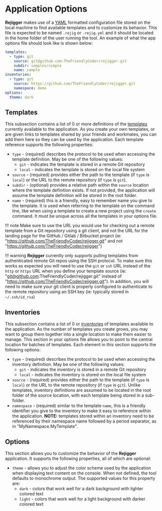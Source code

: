 # Application Options

**Rejigger** makes use of a [YAML](https://yaml.org) formatted configuration file stored on the local machine to find available templates and to customize its behavior. This file is expected to be named `.rejig` or `.rejig.yml` and it should be located in the home folder of the user running the tool. An example of what the app options file should look like is shown below:

```yaml
templates:
  - type: git
    source: git@github.com:TheFriendlyCoder/rejigger.git
    subdir: samples/simple
    name: sample
inventories:
  - type: git
    source: https://github.com/TheFriendlyCoder/rejigger.git
    namespace: demo
options:
  theme: dark
```

## Templates

This subsection contains a list of 0 or more definitions of the [templates](../tmpl) currently available to the application. As you create your own templates, or are given links to templates shared by your friends and workmates, you can add them here so they can be used by the application. Each template reference supports the following properties:

* `type` - (required) describes the protocol to be used when accessing the template definition. May be one of the following values:
  * `git` - indicates the template is stored in a remote Git repository
  * `local` - indicates the template is stored on the local file system
* `source` - (required) provides either the path to the template (if `type` is `local`) or the URL to the remote repository (if `type` is `git`).
* `subdir` - (optional) provides a relative path within the `source` location where the template definition exists. If not provided, the application will assume the template definition will be stored in the root folder.
* `name` - (required) this is a friendly, easy to remember name you give to the template. It is used when referring to the template on the command line, like when using a template to create a new project using the `create` command. It must be unique across all the templates in your options file.

!!! note
    Make sure to use the URL you would use for checking out a remote template from a Git repository using a git client, and not the URL for the landing page for the GitHub / Gitlab / Bitbucket project (ie: "https://github.com/TheFriendlyCoder/rejigger.git" and not "https://github.com/TheFriendlyCoder/rejigger")


!!! warning
    **Rejigger** currently only supports pulling templates from authenticated remote Git repos using the SSH protocol. To make sure this works as expected you will need to use the `git` or `ssh` URL instead of the `http` or `https` URL when you define your template source (ie: "git@github.com:TheFriendlyCoder/rejigger.git" instead of "https://github.com/TheFriendlyCoder/rejigger.git"). In addition, you will need to make sure your git client is properly configured to authenticate to the remote repository using an SSH key (ie: typically stored in `~/.ssh/id_rsa`)

## Inventories

This subsection contains a list of 0 or [inventories](../inventories) of templates available to the application. As the number of templates you create grows, you may want to group them together into a single location to make them easier to manage. This section in your options file allows you to point to the central location for batches of templates. Each element in this section supports the following options:

* `type` - (required) describes the protocol to be used when accessing the inventory definition. May be one of the following values:
  * `git` - indicates the inventory is stored in a remote Git repository
  * `local` - indicates the inventory is stored on the local file system
* `source` - (required) provides either the path to the template (if `type` is `local`) or the URL to the remote repository (if `type` is `git`). Unlike templates, inventory definitions are assumed to be located in the root folder of the source location, with each template being stored in a sub-folder.
* `namespace` - (required) similar to the template `name`, this is a friendly identifier you give to the inventory to make it easy to reference within the application. **NOTE:** templates stored within an inventory need to be referenced by their namespace name followed by a period separator, as in "MyNamespace.MyTemplate".

## Options

This section allows you to customize the behavior of the **Rejigger** application. It supports the following properties, all of which are optional:

* `theme` - allows you to adjust the color scheme used by the application when displaying text content on the console. When not defined, the tool defaults to monochrome output. The supported values for this property are:
  * `dark` - colors that work well for a dark background with lighter colored text
  * `light` - colors that work well for a light background with darker colored text